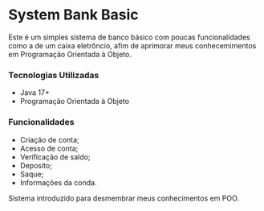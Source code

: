 # System Bank Basic
Este é um simples sistema de banco básico com poucas funcionalidades como a de um caixa eletrôncio,
afim de aprimorar meus conhecemimentos em Programação Orientada à Objeto.

### Tecnologias Utilizadas
- Java 17+
- Programação Orientada à Objeto

### Funcionalidades
- Criação de conta;
- Acesso de conta;
- Verificação de saldo;
- Deposito;
- Saque;
- Informações da conda.

Sistema introduzido para desmembrar meus conhecimentos em POO.